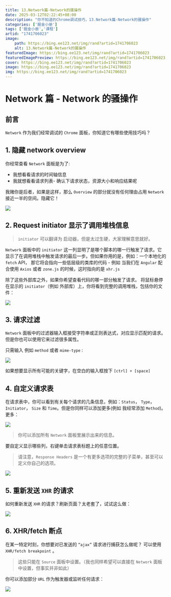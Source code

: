 ```yaml
---
title: 13.Network篇-Network的骚操作
date: 2025-03-12T02:22:45+08:00
description: "你不知道的Chrome调试技巧，13.Network篇-Network的骚操作"
categories: ['掘金小册']
tags: ['掘金小册','课程']
artid: "1741706023"
image:
    path: https://bing.ee123.net/img/rand?artid=1741706023
    alt: 13.Network篇-Network的骚操作
featuredImage: https://bing.ee123.net/img/rand?artid=1741706023
featuredImagePreview: https://bing.ee123.net/img/rand?artid=1741706023
cover: https://bing.ee123.net/img/rand?artid=1741706023
image: https://bing.ee123.net/img/rand?artid=1741706023
img: https://bing.ee123.net/img/rand?artid=1741706023
---
```


# Network 篇 - Network 的骚操作

## 前言

`Network` 作为我们经常调试的 `Chrome` 面板，你知道它有哪些使用技巧吗？

## 1. 隐藏 network overview

你经常查看 `Network` 面板是为了:

- 我想看看请求的时间轴信息
- 我就想看看请求列表- 确认下请求状态，资源大小和响应结果呢

我赌你是后者，如果是这样，那么 `Overview` 的部分就没有任何理由占用 `Network` 接近一半的空间。隐藏它！

![](https://p1-jj.byteimg.com/tos-cn-i-t2oaga2asx/gold-user-assets/2019/1/22/168745fc910fdc73~tplv-t2oaga2asx-image.image)

## 2. Request initiator 显示了调用堆栈信息

> `initiator` 可以翻译为 启动器，但是太过生硬，大家理解意思就好。

`Network` 面板中的 `initiator` 这一列显明了是哪个脚本的哪一行触发了请求。它显示了在调用堆栈中触发请求的最后一步。但如果你用的是，例如：一个本地化的 `fetch` API， 那它将会指向一些低层级的类库的代码 - 例如 当我们在 `Angular` 配合使用 `Axios` 或者 `zone.js` 的时候，这时指向的是 `xhr.js` 

除了这些外部库之外，如果你希望查看代码的哪一部分触发了请求。 将鼠标悬停在显示的 `initiator`（例如 外部库）上，你将看到完整的调用堆栈，包括你的文件：

![](https://p1-jj.byteimg.com/tos-cn-i-t2oaga2asx/gold-user-assets/2018/12/29/167f8282477941b8~tplv-t2oaga2asx-image.image)


## 3. 请求过滤

`Network` 面板中的过滤器输入框接受字符串或正则表达式，对应显示匹配的请求。 但是你也可以使用它来过滤很多属性。

只需输入 例如 `method` 或者 `mime-type` :

![](https://p1-jj.byteimg.com/tos-cn-i-t2oaga2asx/gold-user-assets/2018/12/29/167f8282534dfe59~tplv-t2oaga2asx-image.image)

如果想要显示所有可能的关键字，在空白的输入框按下 `[ctrl] + [space]`


## 4. 自定义请求表

在请求表中，你可以看到有关每个请求的几条信息，例如：`Status`， `Type`， `Initiator`， `Size` 和 `Time`。但是你同样可以添加更多(例如 我经常添加 `Method`)。更多：

![](https://p1-jj.byteimg.com/tos-cn-i-t2oaga2asx/gold-user-assets/2018/12/29/167f82824d09c68d~tplv-t2oaga2asx-image.image)

> 你可以添加所有 `Network` 面板里展示出来的信息。

要自定义显示哪些列，右键单击请求表标题上的任意位置。

> 请注意，`Response Headers` 是一个有更多选项的完整的子菜单，甚至可以定义你自己的选项。

![](https://p1-jj.byteimg.com/tos-cn-i-t2oaga2asx/gold-user-assets/2018/12/29/167f828279b0b397~tplv-t2oaga2asx-image.image)

## 5. 重新发送 `XHR` 的请求

如何重新发送 `XHR` 的请求？刷新页面？太老套了，试试这么做：

![](https://p1-jj.byteimg.com/tos-cn-i-t2oaga2asx/gold-user-assets/2018/12/20/167c99ea1c267c2b~tplv-t2oaga2asx-image.image)


## 6. XHR/fetch 断点

在某一特定时刻，你想要对已发送的 `“ajax”` 请求进行捕获怎么做呢？
可以使用 `XHR/fetch breakpoint` 。

> 这些只能在 `Source` 面板中设置。（我也同样希望可以直接在 `Network` 面板中设置，但事实并非如此）

你可以添加部分 `URL` 作为触发器或监听任何请求：

![](https://p1-jj.byteimg.com/tos-cn-i-t2oaga2asx/gold-user-assets/2019/1/22/16874662814db12c~tplv-t2oaga2asx-image.image)